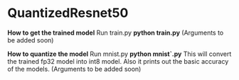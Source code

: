 # QuantizedResnet50

__How to get the trained model__
Run train.py __python train.py__
(Arguments to be added soon)

__How to quantize the model__
Run mnist.py __python mnist`.py__
This will convert the trained fp32 model into int8 model. Also it prints out the basic accuracy of the models.
(Arguments to be added soon)
